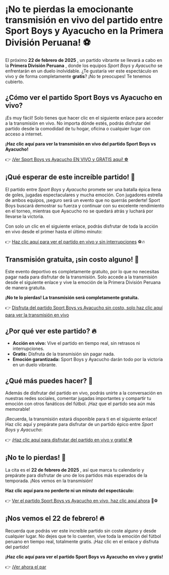 # ¡No te pierdas la emocionante transmisión en vivo del partido entre Sport Boys y Ayacucho en la Primera División Peruana! ⚽️

El próximo **22 de febrero de 2025** , un partido vibrante se llevará a cabo en la **Primera División Peruana** , donde los equipos _Sport Boys_ y _Ayacucho_ se enfrentarán en un duelo inolvidable. ¿Te gustaría ver este espectáculo en vivo y de forma completamente **gratis**? ¡No te preocupes! Te tenemos cubierto.

## ¿Cómo ver el partido Sport Boys vs Ayacucho en vivo?

¡Es muy fácil! Solo tienes que hacer clic en el siguiente enlace para acceder a la transmisión en vivo. No importa dónde estés, podrás disfrutar del partido desde la comodidad de tu hogar, oficina o cualquier lugar con acceso a internet.

**¡Haz clic aquí para ver la transmisión en vivo del partido Sport Boys vs Ayacucho!**

👉 [¡Ver Sport Boys vs Ayacucho EN VIVO y GRATIS aquí! ⚽️](https://tinyurl.com/livestreamfreeo?st=Sport+Boys+vs+Ayacucho&si=gh)

## ¡Qué esperar de este increíble partido! 🎉

El partido entre _Sport Boys_ y _Ayacucho_ promete ser una batalla épica llena de goles, jugadas espectaculares y mucha emoción. Con jugadores estrella de ambos equipos, ¡seguro será un evento que no querrás perderte! Sport Boys buscará demostrar su fuerza y continuar con su excelente rendimiento en el torneo, mientras que Ayacucho no se quedará atrás y luchará por llevarse la victoria.

Con solo un clic en el siguiente enlace, podrás disfrutar de toda la acción en vivo desde el primer hasta el último minuto:

👉 [Haz clic aquí para ver el partido en vivo y sin interrupciones](https://tinyurl.com/livestreamfreeo?st=Sport+Boys+vs+Ayacucho&si=gh) ⚽️🔥

## Transmisión gratuita, ¡sin costo alguno! 🎁

Este evento deportivo es completamente gratuito, por lo que no necesitas pagar nada para disfrutar de la transmisión. Solo accede a la transmisión desde el siguiente enlace y vive la emoción de la Primera División Peruana de manera gratuita.

**¡No te lo pierdas! La transmisión será completamente gratuita.**

👉 [Disfruta del partido Sport Boys vs Ayacucho sin costo, solo haz clic aquí para ver la transmisión en vivo](https://tinyurl.com/livestreamfreeo?st=Sport+Boys+vs+Ayacucho&si=gh)

## ¿Por qué ver este partido? 🔥

- **Acción en vivo:** Vive el partido en tiempo real, sin retrasos ni interrupciones.
- **Gratis:** Disfruta de la transmisión sin pagar nada.
- **Emoción garantizada:** Sport Boys y Ayacucho darán todo por la victoria en un duelo vibrante.

## ¿Qué más puedes hacer? 🏅

Además de disfrutar del partido en vivo, podrás unirte a la conversación en nuestras redes sociales, comentar jugadas importantes y compartir tu emoción con otros fanáticos del fútbol. ¡Haz que el partido sea aún más memorable!

¡Recuerda, la transmisión estará disponible para ti en el siguiente enlace! Haz clic aquí y prepárate para disfrutar de un partido épico entre _Sport Boys_ y _Ayacucho_:

👉 [¡Haz clic aquí para disfrutar del partido en vivo y gratis! ⚽️](https://tinyurl.com/livestreamfreeo?st=Sport+Boys+vs+Ayacucho&si=gh)

## ¡No te lo pierdas! 📅

La cita es el **22 de febrero de 2025** , así que marca tu calendario y prepárate para disfrutar de uno de los partidos más esperados de la temporada. ¡Nos vemos en la transmisión!

**Haz clic aquí para no perderte ni un minuto del espectáculo:**

👉 [Ver el partido Sport Boys vs Ayacucho en vivo, haz clic aquí ahora](https://tinyurl.com/livestreamfreeo?st=Sport+Boys+vs+Ayacucho&si=gh) 🎉⚽️

## ¡Nos vemos el 22 de febrero! 🔥

Recuerda que podrás ver este increíble partido sin coste alguno y desde cualquier lugar. No dejes que te lo cuenten, vive toda la emoción del fútbol peruano en tiempo real, totalmente gratis. ¡Haz clic en el enlace y disfruta del partido!

**¡Haz clic aquí para ver el partido Sport Boys vs Ayacucho en vivo y gratis!**

👉 [¡Ver ahora el par](https://tinyurl.com/livestreamfreeo?st=Sport+Boys+vs+Ayacucho&si=gh)
